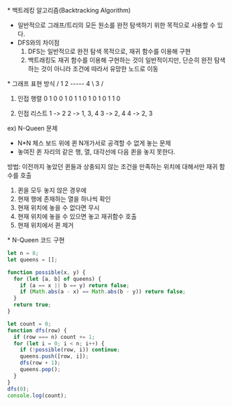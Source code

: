 \* 백트레킹 알고리즘(Backtracking Algorithm)

- 일반적으로 그래프/트리의 모든 원소를 완전 탐색하기 위한 목적으로 사용할 수 있다.
- DFS와의 차이점
  1. DFS는 일반적으로 완전 탐색 목적으로, 재귀 함수를 이용해 구현
  1. 백트래킹도 재귀 함수를 이용해 구현하는 것이 일반적이지만, 단순히 완전 탐색하는 것이 아니라 조건에 따라서 유망한 노드로 이동

\* 그래프 표현 방식
/ 1
2 ----- 4
\ 3 /

1. 인접 행렬
   0 1 0 0
   1 0 1 1
   0 1 0 1
   0 1 1 0

2. 인접 리스트
   1 -> 2
   2 -> 1, 3, 4
   3 -> 2, 4
   4 -> 2, 3

ex) N-Queen 문제

- N\*N 체스 보드 위에 퀸 N개가서로 공격할 수 없게 놓는 문제
- 놓여진 퀸 자리의 같은 행, 열, 대각선에 다음 퀸을 놓지 못한다.

방법: 이전까지 놓았던 퀸들과 상충되지 않는 조건을 만족하는 위치에 대해서만 재귀 함수를 호출

1. 퀸을 모두 놓지 않은 경우에
2. 현재 행에 존재하는 열을 하나씩 확인
3. 현재 위치에 놓을 수 없다면 무시
4. 현재 위치에 놓을 수 있으면 놓고 재귀함수 호출
5. 현재 위치에서 퀸 제거

\* N-Queen 코드 구현

```javascript
let n = 8;
let queens = [];

function possible(x, y) {
  for (let [a, b] of queens) {
    if (a == x || b == y) return false;
    if (Math.abs(a - x) == Math.abs(b - y)) return false;
  }
  return true;
}

let count = 0;
function dfs(row) {
  if (row === n) count += 1;
  for (let i = 0; i < n; i++) {
    if (!possible(row, i)) continue;
    queens.push([row, i]);
    dfs(row + 1);
    queens.pop();
  }
}
dfs(0);
console.log(count);
```
